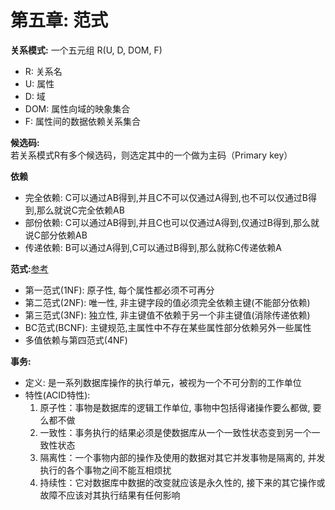 # 第五章: 范式

**关系模式:** 一个五元组
R(U, D, DOM, F)
- R: 关系名
- U: 属性
- D: 域
- DOM: 属性向域的映象集合
- F: 属性间的数据依赖关系集合

**候选码:**  
若关系模式R有多个候选码，则选定其中的一个做为主码（Primary key）

**依赖**
- 完全依赖: C可以通过AB得到,并且C不可以仅通过A得到,也不可以仅通过B得到,那么就说C完全依赖AB
- 部份依赖: C可以通过AB得到,并且C也可以仅通过A得到,仅通过B得到,那么就说C部分依赖AB
- 传递依赖: B可以通过A得到,C可以通过B得到,那么就称C传递依赖A

**范式:**[参考](https://blog.csdn.net/A_art_xiang/article/details/113880638)
- 第一范式(1NF): 原子性, 每个属性都必须不可再分
- 第二范式(2NF): 唯一性, 非主键字段的值必须完全依赖主键(不能部分依赖)
- 第三范式(3NF): 独立性, 非主键值不依赖于另一个非主键值(消除传递依赖)
- BC范式(BCNF): 主键规范,主属性中不存在某些属性部分依赖另外一些属性
- 多值依赖与第四范式(4NF)

**事务:**
- 定义: 是一系列数据库操作的执行单元，被视为一个不可分割的工作单位
- 特性(ACID特性):
    1. 原子性：事物是数据库的逻辑工作单位, 事物中包括得诸操作要么都做, 要么都不做
    2. 一致性：事务执行的结果必须是使数据库从一个一致性状态变到另一个一致性状态
    3. 隔离性：一个事物内部的操作及使用的数据对其它并发事物是隔离的, 并发执行的各个事物之间不能互相烦扰
    4. 持续性：它对数据库中数据的改变就应该是永久性的, 接下来的其它操作或故障不应该对其执行结果有任何影响